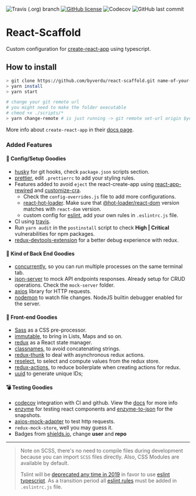 ![Travis (.org) branch](https://img.shields.io/travis/byverdu/react-scaffold/master.svg) [![GitHub license](https://img.shields.io/github/license/byverdu/react-scaffold.svg)](https://github.com/byverdu/react-scaffold) ![Codecov](https://img.shields.io/codecov/c/github/byverdu/react-scaffold.svg) ![GitHub last commit](https://img.shields.io/github/last-commit/byverdu/react-scaffold.svg)

# React-Scaffold

Custom configuration for [create-react-app](https://facebook.github.io/create-react-app/) using typescript.

## How to install

```bash
> git clone https://github.com/byverdu/react-scaffold.git name-of-your-app
> yarn install
> yarn start

# change your git remote url
# you might need to make the folder executable
# chmod +x ./scripts/*
> yarn change-remote # is just running -> git remote set-url origin $your_remote
```

More info about `create-react-app` in their [docs page](https://facebook.github.io/create-react-app/docs/getting-started).

### Added Features

#### 🎃 Config/Setup Goodies

* [husky](https://github.com/typicode/husky) for git hooks, check `package.json` scripts section.
* [prettier](https://prettier.io/), edit `.prettierrc` to add your styling rules.
* Features added to avoid `eject` the react-create-app using [react-app-rewired](https://github.com/timarney/react-app-rewired#readme) and [customize-cra](https://github.com/arackaf/customize-cra#readme).
  * Check the `config-overrides.js` file to add more configurations.
  * [react-hot-loader](https://github.com/gaearon/react-hot-loader). Make sure that [@hot-loader/react-dom](https://github.com/hot-loader/react-dom#readme) version matches with `react-dom` version.
  * custom config for [eslint](https://eslint.org), add your own rules in `.eslintrc.js` file.
* CI using [travis](https://travis-ci.com/).
* Run `yarn audit` in the `postinstall` script to check **High | Critical** vulnerabilities for npm packages.
* [redux-devtools-extension](https://github.com/zalmoxisus/redux-devtools-extension) for a better debug experience with redux.

#### 🔮 Kind of Back End Goodies

* [concurrently](https://github.com/kimmobrunfeldt/concurrently#readme), so you can run multiple processes on the same terminal tab.
* [json-server](https://github.com/typicode/json-server) to mock API endpoints responses. Already setup for CRUD operations. Check the `mock-server` folder.
* [axios](https://github.com/axios/axios) library for HTTP requests.
* [nodemon](https://nodemon.io/) to watch file changes. NodeJS builtin debugger enabled for the server.

#### 🐙 Front-end Goodies

* [Sass](https://sass-lang.com/) as a CSS pre-processor.
* [immutable](https://immutable-js.github.io/immutable-js/), to bring in Lists, Maps and so on.
* [redux](https://redux.js.org/) as a React state manager.
* [classnames](https://github.com/JedWatson/classnames#readme), to avoid concatenating strings.
* [redux-thunk](https://github.com/reduxjs/redux-thunk) to deal with asynchronous redux actions.
* [reselect](https://github.com/reduxjs/reselect#readme), to select and compute values from the redux store.
* [redux-actions](https://github.com/redux-utilities/redux-actions), to reduce boilerplate when creating actions for redux.
* [uuid](https://github.com/kelektiv/node-uuid#readme) to generate unique IDs;

#### 💣 Testing Goodies

* [codecov](https://codecov.io/) integration with CI and github. View the [docs](https://docs.codecov.io/docs) for more info
* [enzyme](https://airbnb.io/enzyme/) for testing react components and [enzyme-to-json](https://github.com/adriantoine/enzyme-to-json#readme) for the snapshots.
* [axios-mock-adapter](https://github.com/ctimmerm/axios-mock-adapter#readme) to test http requests.
* `redux-mock-store`, well you may guess it.
* Badges from [shields.io](https://shields.io/), change **user** and **repo**

---
> Note on SCSS, there's no need to compile files during development because you can import `SCSS` files directly. Also, CSS Modules are available by default.
>
> Tslint will be [deprecated any time in 2019](https://github.com/palantir/tslint) in favor to use [eslint typescript](https://github.com/typescript-eslint/typescript-eslint). As a transition period all [eslint rules](https://eslint.org/docs/rules/) must be added in `.eslintrc.js` file.
